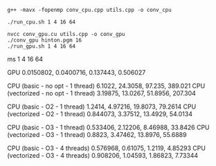 ```
g++ -mavx -fopenmp conv_cpu.cpp utils.cpp -o conv_cpu

./run_cpu.sh 1 4 16 64
```
```
nvcc conv_gpu.cu utils.cpp -o conv_gpu
./conv_gpu hinton.pgm 16
./run_gpu.sh 1 4 16 64
```

ms                                      1           4           16          64

GPU                                     0.0150802,  0.0400716,  0.137443,   0.506027

CPU (basic - no opt - 1 thread)         6.1022,     24.3058,    97.235,     389.021
CPU (vectorized - no opt - 1 thread)    3.19875,    13.0267,    51.8956,    207.304

CPU (basic - O2 - 1 thread)             1.2414,     4.97216,    19.8073,    79.2614
CPU (vectorized - O2 - 1 thread)        0.844073,   3.37512,    13.4929,    54.0134

CPU (basic - O3 - 1 thread)             0.533406,   2.12206,    8.46988,    33.8426
CPU (vectorized - O3 - 1 thread)        0.8823,     3.47462,    13.8976,    55.6889

CPU (basic - O3 - 4 threads)            0.576968,   0.61075,    1.2119,     4.85293
CPU (vectorized - O3 - 4 threads)       0.908206,   1.04593,    1.86823,    7.73344
